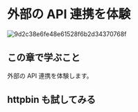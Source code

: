 # 外部の API 連携を体験

![9d2c38e6fe48e61528f6b2d34370768f](https://i.gyazo.com/9d2c38e6fe48e61528f6b2d34370768f.png)

## この章で学ぶこと

外部の API 連携を体験します。

## httpbin も試してみる